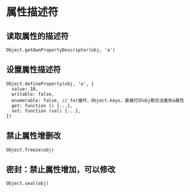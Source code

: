 # 属性描述符

## 读取属性的描述符

```
Object.getOwnPropertyDescriptor(obj, 'a')
```

## 设置属性描述符

```
Object.defineProperty(obj, 'a', {
  value: 10,
  writable: false,
  enumerable: false, // for循环，Object.keys，直接打印obj都无法看到a属性
  get: function () {...},
  set: function (val) {...},
})
```

## 禁止属性增删改

```
Object.freeze(obj)
```

## 密封：禁止属性增加，可以修改

```
Object.seal(obj)
```